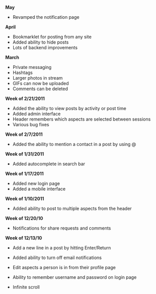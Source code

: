 **May**

* Revamped the notification page

**April**

* Bookmarklet for posting from any site
* Added ability to hide posts
* Lots of backend improvements

**March**

* Private messaging
* Hashtags
* Larger photos in stream
* GIFs can now be uploaded
* Comments can be deleted

**Week of 2/21/2011**

* Added the ability to view posts by activity or post time
* Added admin interface
* Header remembers which aspects are selected between sessions
* Various bug fixes

**Week of 2/7/2011**

* Added the ability to mention a contact in a post by using @ 

**Week of 1/31/2011**

* Added autocomplete in search bar

**Week of 1/17/2011**

* Added new login page
* Added a mobile interface

**Week of 1/10/2011**

* Added ability to post to multiple aspects from the header

**Week of 12/20/10**

* Notifications for share requests and comments

**Week of 12/13/10**
 
* Add a new line in a post by hitting Enter/Return

* Added ability to turn off email notifications

* Edit aspects a person is in from their profile page

* Ability to remember username and password on login page

* Infinite scroll
